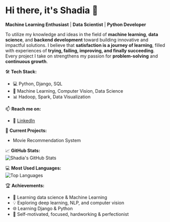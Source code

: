 # Hi there, it's Shadia 👋

**Machine Learning Enthusiast** | **Data Scientist** | **Python Developer**

To utilize my knowledge and ideas in the field of **machine learning**, **data science**, and **backend development** toward building innovative and impactful solutions. I believe that **satisfaction is a journey of learning**, filled with experiences of **trying, failing, improving, and finally succeeding**. Every project I take on strengthens my passion for **problem-solving** and **continuous growth**.


🛠️ **Tech Stack:**  
- 💻 Python, Django, SQL  
- 🧠 Machine Learning, Computer Vision, Data Science  
- 📊 Hadoop, Spark, Data Visualization  

📫 **Reach me on:**  
- 💼 [LinkedIn](https://www.linkedin.com/in/shadia-akther/)   

🌱 **Current Projects:**  
- Movie Recommendation System  
  

📈 **GitHub Stats:**  
![Shadia's GitHub Stats](https://github-readme-stats.vercel.app/api?username=ShaDiya06&show_icons=true&theme=radical)  

💻 **Most Used Languages:**  
![Top Languages](https://github-readme-stats.vercel.app/api/top-langs/?username=ShaDiya06&layout=compact&theme=radical)  

🏆 **Achievements:**  
- 🌱 Learning data science & Machine Learning 
- 💡 Exploring deep learning, NLP, and computer vision  
- 🌐 Learning Django & Python  
- 🧠 Self-motivated, focused, hardworking & perfectionist  
